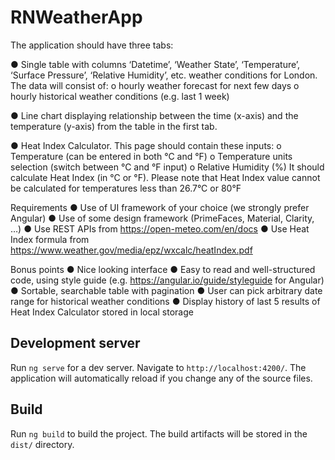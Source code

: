 # RNWeatherApp

The application should have three tabs: 

● Single table with columns ‘Datetime’, ‘Weather State’, ‘Temperature’, ‘Surface Pressure’, ‘Relative Humidity’, etc. weather conditions for London. 
The data will consist of: 
o hourly weather forecast for next few days 
o hourly historical weather conditions (e.g. last 1 week) 

● Line chart displaying relationship between the time (x-axis) and the temperature (y-axis) from the table in the first tab.

● Heat Index Calculator. 
This page should contain these inputs: 
o Temperature (can be entered in both °C and °F) 
o Temperature units selection (switch between °C and °F input) 
o Relative Humidity (%) It should calculate Heat Index (in °C or °F). 
Please note that Heat Index value cannot be calculated for temperatures less than 26.7°C or 80°F

Requirements
● Use of UI framework of your choice (we strongly prefer Angular)
● Use of some design framework (PrimeFaces, Material, Clarity, …)
● Use REST APIs from https://open-meteo.com/en/docs
● Use Heat Index formula from https://www.weather.gov/media/epz/wxcalc/heatIndex.pdf

Bonus points
● Nice looking interface
● Easy to read and well-structured code, using style guide (e.g. https://angular.io/guide/styleguide
for Angular)
● Sortable, searchable table with pagination
● User can pick arbitrary date range for historical weather conditions
● Display history of last 5 results of Heat Index Calculator stored in local storage


## Development server

Run `ng serve` for a dev server. Navigate to `http://localhost:4200/`. The application will automatically reload if you change any of the source files.

## Build

Run `ng build` to build the project. The build artifacts will be stored in the `dist/` directory.

